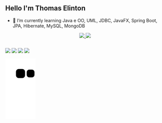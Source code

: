 ## Hello I'm Thomas Elinton


- 🌱 I’m currently learning Java e OO, UML, JDBC, JavaFX, Spring Boot,
JPA, Hibernate, MySQL, MongoDB


<div align="center">
  <a href="https://github.com/thomaselinton">
  <img height="180em" src="https://github-readme-stats.vercel.app/api?username=ThomasElinton&show_icons=true&theme=dark&include_all_commits=false&count_private=true"/>
  <img height="180em" src="https://github-readme-stats.vercel.app/api/top-langs/?username=ThomasElinton&layout=compact&langs_count=7&theme=dark"/>
</div>

##

<div>
  <a href="https://instagram.com/thomaselinton" target="_blank"><img src="https://img.shields.io/badge/-Instagram-%23E4405F?style=for-the-badge&logo=instagram&logoColor=white" target="_blank"></a>
 	 <a href="https://discord.gg/Thomas  Elinton#3386" target="_blank"><img src="https://img.shields.io/badge/Discord-7289DA?style=for-the-badge&logo=discord&logoColor=white" target="_blank"></a> 
  <a href = "mailto:contatothomaselinton.15@gmail.com.com"><img src="https://img.shields.io/badge/-Gmail-%23333?style=for-the-badge&logo=gmail&logoColor=white" target="_blank"></a>
  <a href="https://www.linkedin.com/in/thomas-elinton-9483001b9/" target="_blank"><img src="https://img.shields.io/badge/-LinkedIn-%230077B5?style=for-the-badge&logo=linkedin&logoColor=white" target="_blank"></a> 
  
  ![Snake animation](https://github.com/rafaballerini/rafaballerini/blob/output/github-contribution-grid-snake.svg)
  
</div>

